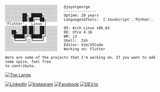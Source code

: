 ```console
░░░░░░░░░░░░░░░░░░░░░░░░   @joyetgeorge 
░░░░░░░░░░░░░░░░░░░░░░░░   ---------------
░░░░░░░░██╗░█████╗░░░░░░   Uptime: 20 years 
░░░░░░░░██║██╔══██╗░░░░░   Languages&Tools:  ['JavaScript','Python', 'Flutter', 'Linux']
░░░░░░░░██║██║░░██║░░░░░   OS: Arch Linux x86_64
░░░██╗░░██║██║░░██║░░░░░   DE: Xfce 4.16
░░░╚█████╔╝╚█████╔╝░░░░░   WM: i3
░░░░╚════╝░░╚════╝ ░░░░░   Shell:  Zsh
░░░░░░░░░░░░░░░░░░░░░░░░   Editor: Vim/VSCode
░░░░░░░░░░░░░░░░░░░░░░░░   Working on: Flutter

Here are some of the projects that I'm working on. If you want to add some spice, feel free
to contribute. 

```
<!-- <p>
  <img src="https://img.shields.io/badge/react-%2320232a.svg?style=for-the-badge&logo=react&logoColor=%2361DAFB">
  <img src="https://img.shields.io/badge/Flutter-%2302569B.svg?style=for-the-badge&logo=Flutter&logoColor=white">
  <img src="https://img.shields.io/badge/figma-%23F24E1E.svg?style=for-the-badge&logo=figma&logoColor=white">
  <img src="https://img.shields.io/badge/angular-%23DD0031.svg?style=for-the-badge&logo=angular&logoColor=white">
  <img src="https://img.shields.io/badge/Linux-FCC624?style=for-the-badge&logo=linux&logoColor=black">
  <img src="https://img.shields.io/badge/SASS-hotpink.svg?style=for-the-badge&logo=SASS&logoColor=white">
</p> -->

[![Top Langs](https://github-readme-stats.vercel.app/api/top-langs/?username=joyetgeorge&layout=compact)](https://github.com/anuraghazra/github-readme-stats)

<a href="https://www.linkedin.com/in/joyetgeorge/" target="_blank"><img src="https://img.shields.io/badge/LinkedIn-%230077B5.svg?&style=flat-square&logo=linkedin&logoColor=white" alt="LinkedIn"></a>
<a href="https://www.instagram.com/joyetgeorge/" target="_blank"><img src="https://img.shields.io/badge/Instagram-%23E4405F.svg?&style=flat-square&logo=instagram&logoColor=white" alt="Instagram"></a>
<a href="https://www.facebook.com/joyet-george" target="_blank"><img src="https://img.shields.io/badge/Facebook-%231877F2.svg?&style=flat-square&logo=facebook&logoColor=white" alt="Facebook"></a>
<a href="https://dev.to/joyetgeorge" target="_blank"><img src="https://img.shields.io/badge/DEV-%230A0A0A.svg?&style=flat-square&logo=DEV.to&logoColor=white" alt="DEV.to"></a>
